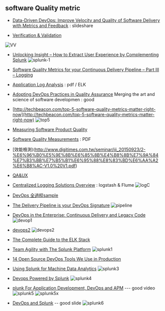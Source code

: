 ## software Quality metric

- [Data-Driven DevOps: Improve Velocity and Quality of Software Delivery with Metrics and Feedback](http://www.slideshare.net/Splunk/datadriven-devops-improve-velocity-and-quality-of-software-delivery-with-metrics-and-feedback) : slideshare

- [Verification & Validation](http://integramicroservices.com/services/testing.php)

![VV](http://integramicroservices.com/files/img_prime_testing_final.jpg)

- [Unlocking Insight – How to Extract User Experience by Complementing Splunk](http://apmblog.dynatrace.com/2014/07/17/extract-user-experience-complementing-splunk/)
![splunk-1](http://apmblog.dynatrace.com/wp-content/uploads/2014/07/9-insights-transacations-timeline-600x313.png)

- [Software Quality Metrics for your Continuous Delivery Pipeline – Part III – Logging](http://apmblog.dynatrace.com/2014/06/17/software-quality-metrics-for-your-continuous-delivery-pipeline-part-iii-logging/)


- [Application Log Analysis](ihttp://is.muni.cz/th/374567/fi_m/thesis_murinova.pdf) : pdf / ELK


- [ Adopting DevOps Practices in Quality Assurance](http://queue.acm.org/detail.cfm?id=2540984) Merging the art and science of software developmen : good

- [http://techbeacon.com/top-5-software-quality-metrics-matter-right-now](http://techbeacon.com/top-5-software-quality-metrics-matter-right-now)
![top5](http://techbeacon.com/sites/default/files/styles/article_hero_image__2x/public/top-5-software-quality-metrics-testing-todd-decapua.jpg?itok=bEcditTq)

- [Measuring Software Product Quality](http://asq.org/pub/sqp/past/vol5_issue1/van.html)

- [Software Quality Measurements](http://www.cs.toronto.edu/~yijun/ece450h/handouts/lecture6x4.pdf) : PDF

- [效能檢測)(http://www.digitimes.com.tw/seminar/iii_20150923/2-%E6%96%B0%E5%9E%8B%E6%85%8B%E4%B8%8B%E7%9A%84%E7%B3%BB%E7%B5%B1%E6%95%88%E8%83%BD%E6%AA%A2%E6%B8%AC-V1.0%20V1.pdf)

- [QA&UX](https://www.nngroup.com/articles/quality-assurance-ux/)

- [Centralized Logging Solutions Overview](http://elekslabs.com/2014/05/centralized-logging-solutions-overview.html) : logstash & Flume
![logC](http://elekslabs.com/wp-content/uploads/2014/05/ELEKSlabs_Centralized_Logging_Solutions_small.jpg)

- [DevOps 全過程sample](http://blog.amowu.com/2015/04/devops-continuous-integration-delivery-docker-circleci-aws-beanstalk.html)

- [The Delivery Pipeline is your DevOps Signature](http://devops.com/2014/07/08/delivery-pipeline-devops-signature/)
![pipeline](http://3ovyg21t17l11k49tk1oma21.wpengine.netdna-cdn.com/wp-content/uploads/2014/07/deliverypipeline-small.jpg)

- [DevOps in the Enterprise: Continuous Delivery and Legacy Code](https://www.rallydev.com/blog/engineering/devops-enterprise-continuous-delivery-and-legacy-code)
![devop1](https://www.rallydev.com/blog/sites/rallydev.com.blog/files/DevOpsPipeGood.png)

- [devops2](http://www.slideshare.net/Urbancode/enterprise-devops-scaling-build-deploy-test-release)
![devops2](http://image.slidesharecdn.com/enterprisedevops-110802161551-phpapp02/95/enterprise-devops-scaling-build-deploy-test-release-20-728.jpg?cb=1312302157)


- [The Complete Guide to the ELK Stack](http://logz.io/learn/complete-guide-elk-stack/)

- [Team Agility with The Splunk Platform](http://blogs.splunk.com/2016/06/07/team-agility-with-the-splunk-platform/)
![splunk1](http://blogs.splunk.com/wp-content/uploads/2016/05/1.png)

- [14 Open Source DevOps Tools We Use in Production](http://logz.io/blog/devops-tools/)

- [Using Splunk for Machine Data Analytics](https://dzone.com/articles/using-splunk-machine-data)
![splunk3](https://practicalanalytics.files.wordpress.com/2012/03/splunk.jpg?w=819&h=4530)

- [Devops Powered by Splunk](http://www.slideshare.net/Splunk/devops-powered-by-splunk)
![splunk4](http://image.slidesharecdn.com/splunklivescottsdale-devopspoweredbysplunk-160421000627/95/devops-powered-by-splunk-13-638.jpg?cb=1461197215)

- [plunk For Application Development, DevOps and APM](http://www.splunk.com/goto/appdev) --- good video
![splunk5](http://coverall2.splunk.com/web_assets/video/2014/video_hero_appdev.jpg)
![splunk5x](http://ak.c.ooyala.com/83bzNkcTpUqkHIjRui7foraRABL2cR_A/promo259406087)


- [DevOps and Splunk](http://www.slideshare.net/Splunk/devops-and-splunk)	-- good slide
![splunk6](http://image.slidesharecdn.com/devopshalbase-160831180215/95/devops-and-splunk-9-638.jpg?cb=1472667109)
